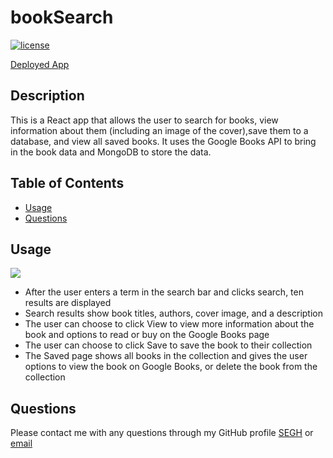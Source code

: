 # bookSearch

  [![license](https://img.shields.io/badge/license-Unlicense-blue.svg)](http://unlicense.org/)

  [Deployed App](https://googlebooks-80891.herokuapp.com)
  
  ## Description
  This is a React app that allows the user to search for books, view information about them (including an image of the cover),save them to a database, and view all saved books. It uses the Google Books API to bring in the book data and MongoDB to store the data.

  ## Table of Contents
  * [Usage](#usage)
  * [Questions](#questions)

  ## Usage
  
  ![](./client/src/assets/BookSearch.gif)

  * After the user enters a term in the search bar and clicks search, ten results are displayed
  * Search results show book titles, authors, cover image, and a description
  * The user can choose to click View to view more information about the book and options to read or buy on the Google Books page
  * The user can choose to click Save to save the book to their collection
  * The Saved page shows all books in the collection and gives the user options to view the book on Google Books, or delete the book from the collection

  ## Questions
  Please contact me with any questions through my GitHub profile [SEGH](https://github.com/SEGH) or [email](mailto:segh@fastmail.com)
